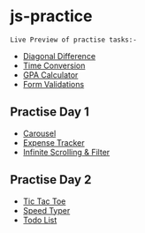 # js-practice
    Live Preview of practise tasks:-
- [Diagonal Difference](https://shahbazhassan42000.github.io/matrixcalculator/)<br>
- [Time Conversion](https://shahbazhassan42000.github.io/timeconvertor/)<br>
- [GPA Calculator](https://shahbazhassan42000.github.io/gpacalculator/)<br>
- [Form Validations](https://shahbazhassan42000.github.io/form-validation/)<br>

## Practise Day 1
- [Carousel](https://shahbazhassan42000.github.io/carousel/)
- [Expense Tracker](https://shahbazhassan42000.github.io/expensetracker/)
- [Infinite Scrolling & Filter](https://shahbazhassan42000.github.io/Infinite-scrolling/)
## Practise Day 2
- [Tic Tac Toe](https://shahbazhassan42000.github.io/tictactoe/)
- [Speed Typer](https://shahbazhassan42000.github.io/speedtyper/)
- [Todo List](https://shahbazhassan42000.github.io/todolist/)